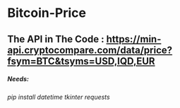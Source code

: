 # Bitcoin-Price
## The API in The Code : https://min-api.cryptocompare.com/data/price?fsym=BTC&tsyms=USD,IQD,EUR
##### Needs:
###### pip install datetime tkinter requests
